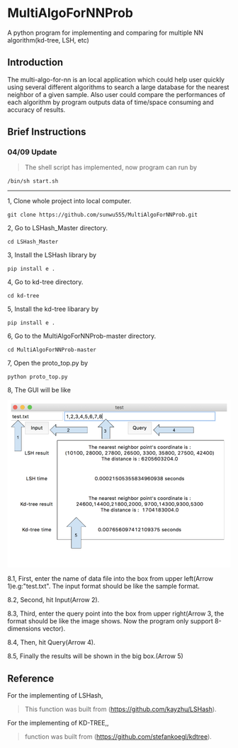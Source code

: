 # MultiAlgoForNNProb
A python program for implementing and comparing for multiple NN algorithm(kd-tree, LSH, etc) 

Introduction
---

The multi-algo-for-nn is an local application which could help user quickly using several different algorithms to search a large database for the nearest neighbor of a given sample. Also user could compare the performances of each algorithm by program outputs data of time/space consuming and accuracy of results.

Brief Instructions
---
### 04/09 Update
>The shell script has implemented, now program can run by 
    
    /bin/sh start.sh
---

1, Clone whole project into local computer.

    git clone https://github.com/sunwu555/MultiAlgoForNNProb.git
    
2, Go to LSHash_Master directory. 
    
    cd LSHash_Master
        
3, Install the LSHash library by

    pip install e .
    
4, Go to kd-tree directory.

    cd kd-tree
    
5, Install the kd-tree libarary by 

    pip install e .
    
6, Go to the MultiAlgoForNNProb-master directory.

    cd MultiAlgoForNNProb-master

7, Open the proto_top.py by

    python proto_top.py

8, The GUI will be like

![](https://github.com/sunwu555/MultiAlgoForNNProb/blob/master/UI.png)
    
8.1, First, enter the name of data file into the box from upper left(Arrow 1)e.g:"test.txt". The input format should be like the sample format.

8.2, Second, hit Input(Arrow 2).

8.3, Third, enter the query point into the box from upper right(Arrow 3, the format should be like the image shows. Now the program only support 8-dimensions vector).

8.4, Then, hit Query(Arrow 4).

8.5, Finally the results will be shown in the big box.(Arrow 5)

Reference
---

For the implementing of LSHash, 

>This function was built from (https://github.com/kayzhu/LSHash).

For the implementing of KD-TREE,, 

> function was built from (https://github.com/stefankoegl/kdtree).
